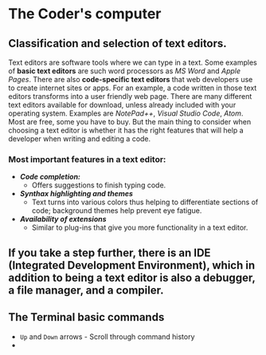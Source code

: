 # The Coder's computer  

## Classification and selection of text editors.
Text editors are software tools where we can type in a text. Some examples of **basic text editors** are such word processors as *MS Word* and *Apple Pages*. There are also **code-specific text editors** that web developers use to create internet sites or apps. For an example, a code written in those text editors transforms into a user friendly web page. There are many different text editors available for download, unless already included with your operating system. Examples are *NotePad++*, *Visual Studio Code*, *Atom*. Most are free, some you have to buy. But the main thing to consider when choosing a text editor is whether it has the right features that will help a developer when writing and editing a code.
### Most important features in a text editor:
* ***Code completion:***
  * Offers suggestions to finish typing code.
* ***Synthax highlighting and themes***
  * Text turns into various colors thus helping to differentiate sections of code; background themes help prevent eye fatigue. 
* ***Availability of extensions***
  * Similar to plug-ins that give you more functionality in a text editor.

If you take a step further, there is an **IDE (Integrated Development Environment)**, which in addition to being a text editor is also a debugger, a file manager, and a compiler. 
--------------------

## The Terminal basic commands

- `Up` and `Down` arrows - Scroll through command history
- 

